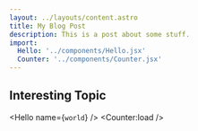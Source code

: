 ```yaml
---
layout: ../layouts/content.astro
title: My Blog Post
description: This is a post about some stuff.
import:
  Hello: '../components/Hello.jsx'
  Counter: '../components/Counter.jsx'
---
```


## Interesting Topic

<Hello name={`world`} />
<Counter:load />

